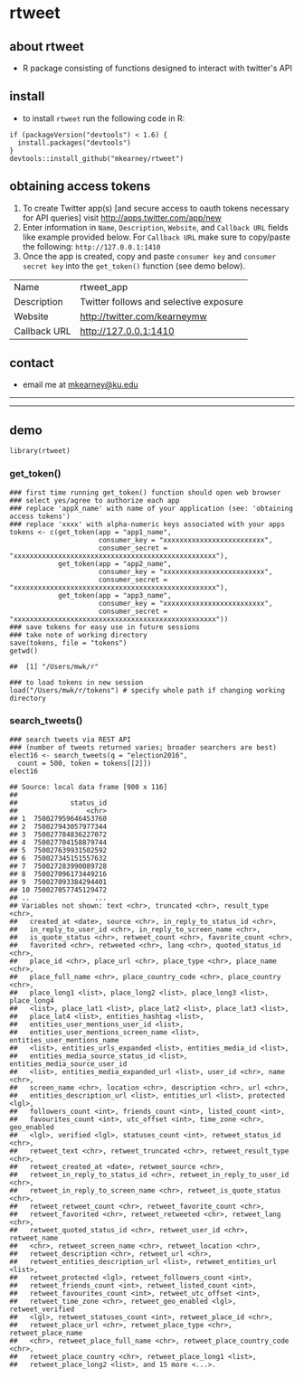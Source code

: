 # rtweet

## about rtweet
- R package consisting of functions designed to interact with twitter's API

## install
- to install `rtweet` run the following code in R:
```{r}
if (packageVersion("devtools") < 1.6) {
  install.packages("devtools")
}
devtools::install_github("mkearney/rtweet")
```

## obtaining access tokens
1. To create Twitter app(s) [and secure access to oauth tokens necessary for API queries]
visit http://apps.twitter.com/app/new
2. Enter information in `Name`, `Description`, `Website`, and `Callback URL` 
fields like example provided below. For `Callback URL` make sure to copy/paste 
the following: `http://127.0.0.1:1410`
3. Once the app is created, copy and paste `consumer key` and `consumer secret key` 
into the `get_token()` function (see demo below).

|                 |                                         |
|-----------------|-----------------------------------------|
| Name            | rtweet_app                                |
| Description     | Twitter follows and selective exposure  |
| Website         | http://twitter.com/kearneymw            |
| Callback URL    | http://127.0.0.1:1410                   |

## contact
- email me at mkearney@ku.edu

----------------------------------------
----------------------------------------


## demo
```{r}
library(rtweet)
```

### get_token()
```{r, echo = TRUE, eval = FALSE}
### first time running get_token() function should open web browser 
### select yes/agree to authorize each app
### replace 'appX_name' with name of your application (see: 'obtaining access tokens')
### replace 'xxxx' with alpha-numeric keys associated with your apps
tokens <- c(get_token(app = "app1_name",
                      consumer_key = "xxxxxxxxxxxxxxxxxxxxxxxxx",
                      consumer_secret = "xxxxxxxxxxxxxxxxxxxxxxxxxxxxxxxxxxxxxxxxxxxxxxxxxx"),
            get_token(app = "app2_name",
                      consumer_key = "xxxxxxxxxxxxxxxxxxxxxxxxx",
                      consumer_secret = "xxxxxxxxxxxxxxxxxxxxxxxxxxxxxxxxxxxxxxxxxxxxxxxxxx"),
            get_token(app = "app3_name",
                      consumer_key = "xxxxxxxxxxxxxxxxxxxxxxxxx",
                      consumer_secret = "xxxxxxxxxxxxxxxxxxxxxxxxxxxxxxxxxxxxxxxxxxxxxxxxxx"))
### save tokens for easy use in future sessions
### take note of working directory
save(tokens, file = "tokens")
getwd()
```

```
##  [1] "/Users/mwk/r"
```

```{r, echo = TRUE, eval = FALSE}
### to load tokens in new session
load("/Users/mwk/r/tokens") # specify whole path if changing working directory
```

### search_tweets()
```{r, echo = TRUE, eval = FALSE}
### search tweets via REST API
### (number of tweets returned varies; broader searchers are best)
elect16 <- search_tweets(q = "election2016",
  count = 500, token = tokens[[2]])
elect16
```

```
## Source: local data frame [900 x 116]
## 
##             status_id
##                 <chr>
## 1  750027959646453760
## 2  750027943057977344
## 3  750027784836227072
## 4  750027704158879744
## 5  750027639931502592
## 6  750027345151557632
## 7  750027283990089728
## 8  750027096173449216
## 9  750027093384294401
## 10 750027057745129472
## ..                ...
## Variables not shown: text <chr>, truncated <chr>, result_type <chr>,
##   created_at <date>, source <chr>, in_reply_to_status_id <chr>,
##   in_reply_to_user_id <chr>, in_reply_to_screen_name <chr>,
##   is_quote_status <chr>, retweet_count <chr>, favorite_count <chr>,
##   favorited <chr>, retweeted <chr>, lang <chr>, quoted_status_id <chr>,
##   place_id <chr>, place_url <chr>, place_type <chr>, place_name <chr>,
##   place_full_name <chr>, place_country_code <chr>, place_country <chr>,
##   place_long1 <list>, place_long2 <list>, place_long3 <list>, place_long4
##   <list>, place_lat1 <list>, place_lat2 <list>, place_lat3 <list>,
##   place_lat4 <list>, entities_hashtag <list>,
##   entities_user_mentions_user_id <list>,
##   entities_user_mentions_screen_name <list>, entities_user_mentions_name
##   <list>, entities_urls_expanded <list>, entities_media_id <list>,
##   entities_media_source_status_id <list>, entities_media_source_user_id
##   <list>, entities_media_expanded_url <list>, user_id <chr>, name <chr>,
##   screen_name <chr>, location <chr>, description <chr>, url <chr>,
##   entities_description_url <list>, entities_url <list>, protected <lgl>,
##   followers_count <int>, friends_count <int>, listed_count <int>,
##   favourites_count <int>, utc_offset <int>, time_zone <chr>, geo_enabled
##   <lgl>, verified <lgl>, statuses_count <int>, retweet_status_id <chr>,
##   retweet_text <chr>, retweet_truncated <chr>, retweet_result_type <chr>,
##   retweet_created_at <date>, retweet_source <chr>,
##   retweet_in_reply_to_status_id <chr>, retweet_in_reply_to_user_id <chr>,
##   retweet_in_reply_to_screen_name <chr>, retweet_is_quote_status <chr>,
##   retweet_retweet_count <chr>, retweet_favorite_count <chr>,
##   retweet_favorited <chr>, retweet_retweeted <chr>, retweet_lang <chr>,
##   retweet_quoted_status_id <chr>, retweet_user_id <chr>, retweet_name
##   <chr>, retweet_screen_name <chr>, retweet_location <chr>,
##   retweet_description <chr>, retweet_url <chr>,
##   retweet_entities_description_url <list>, retweet_entities_url <list>,
##   retweet_protected <lgl>, retweet_followers_count <int>,
##   retweet_friends_count <int>, retweet_listed_count <int>,
##   retweet_favourites_count <int>, retweet_utc_offset <int>,
##   retweet_time_zone <chr>, retweet_geo_enabled <lgl>, retweet_verified
##   <lgl>, retweet_statuses_count <int>, retweet_place_id <chr>,
##   retweet_place_url <chr>, retweet_place_type <chr>, retweet_place_name
##   <chr>, retweet_place_full_name <chr>, retweet_place_country_code <chr>,
##   retweet_place_country <chr>, retweet_place_long1 <list>,
##   retweet_place_long2 <list>, and 15 more <...>.
```

